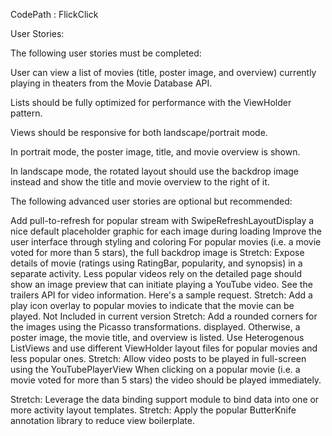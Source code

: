 CodePath : FlickClick

User Stories:

The following user stories must be completed:

User can view a list of movies (title, poster image, and overview) currently playing in theaters from the Movie Database API.

Lists should be fully optimized for performance with the ViewHolder pattern.

Views should be responsive for both landscape/portrait mode.

In portrait mode, the poster image, title, and movie overview is shown.

In landscape mode, the rotated layout should use the backdrop image instead and show the title and movie overview to the right of it.

The following advanced user stories are optional but recommended: 

Add pull-to-refresh for popular stream with SwipeRefreshLayoutDisplay a nice default placeholder graphic for each image during loading 
Improve the user interface through styling and coloring 
For popular movies (i.e. a movie voted for more than 5 stars), the full backdrop image is 
Stretch: Expose details of movie (ratings using RatingBar, popularity, and synopsis) in a separate activity.
Less popular videos rely on the detailed page should show an image preview that can initiate playing a YouTube video.
See the trailers API for video information. Here's a sample request.
Stretch: Add a play icon overlay to popular movies to indicate that the movie can be played.
Not Included in current version
Stretch: Add a rounded corners for the images using the Picasso transformations. 
displayed. Otherwise, a poster image, the movie title, and overview is listed. Use Heterogenous ListViews and use different ViewHolder layout files for popular movies and less popular ones.
Stretch: Allow video posts to be played in full-screen using the YouTubePlayerView
When clicking on a popular movie (i.e. a movie voted for more than 5 stars) the video should be played immediately.


Stretch: Leverage the data binding support module to bind data into one or more activity layout templates. 
Stretch: Apply the popular ButterKnife annotation library to reduce view boilerplate.
